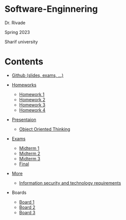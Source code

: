 # Software-Enginnering

Dr. Rivade

Spring 2023

Sharif university

# Contents
 - [Github (slides, exams, ...)](https://github.com/ssc-public/Software-Engineering)
   
 - [Homeworks](https://github.com/saaz742/Software-Enginnering/tree/main/Homeworks)
    - [Homework 1](https://github.com/saaz742/Software-Enginnering/tree/main/Homeworks/HW1)
    - [Homework 2](https://github.com/saaz742/Software-Enginnering/tree/main/Homeworks/HW2)
    - [Homework 3](https://github.com/saaz742/Software-Enginnering/tree/main/Homeworks/HW3)
    - [Homework 4](https://github.com/saaz742/Software-Enginnering/tree/main/Homeworks/HW4)
  
- [Presentaion](https://github.com/saaz742/Software-Enginnering/tree/main/Presentaion)
   - [Object Oriented Thinking](https://github.com/saaz742/Software-Enginnering/blob/main/Presentaion/%D8%AA%D8%AD%D9%82%DB%8C%D9%82%20%D9%85%D9%87%D9%86%D8%AF%D8%B3%DB%8C%20%D9%86%D8%B1%D9%85%20%D8%A7%D9%81%D8%B2%D8%A7%D8%B1.pdf)
 
- [Exams](https://github.com/saaz742/Software-Enginnering/tree/main/Exams)
    - [Midterm 1](https://github.com/saaz742/Software-Enginnering/tree/main/Exams/Mid%201)
    - [Midterm 2](https://github.com/saaz742/Software-Enginnering/tree/main/Exams/Mid%202)
    - [Midterm 3](https://github.com/saaz742/Software-Enginnering/tree/main/Exams/Mid%203)
    - [Final](https://github.com/saaz742/Software-Enginnering/tree/main/Exams/Final)

- [More](https://github.com/saaz742/Software-Enginnering/tree/main/More)
    - [Information security and technology requirements](https://github.com/saaz742/Software-Enginnering/blob/main/More/%D8%A7%D9%84%D8%B2%D8%A7%D9%85%D8%A7%D8%AA%20%D8%A7%D9%85%D9%86%DB%8C%D8%AA%20%D9%88%20%D9%81%D9%86%D8%A7%D9%88%D8%B1%DB%8C%20%D8%A7%D8%B7%D9%84%D8%A7%D8%B9%D8%A7%D8%AA.pdf)

- Boards
    - [Board 1](https://miro.com/app/board/uXjVMUIh_eA=/?share_link_id=983187510578)
    - [Board 2](https://miro.com/app/board/uXjVMKWseN4=/?share_link_id=384062382213)
    - [Board 3](https://miro.com/app/board/uXjVMFFw5B8=/?share_link_id=846780582140)
